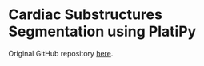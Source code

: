 # Cardiac Substructures Segmentation using PlatiPy

Original GitHub repository [here](https://github.com/pyplati/platipy).